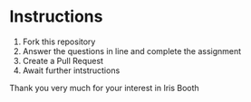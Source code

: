 # Instructions

1. Fork this repository
2. Answer the questions in line and complete the assignment
3. Create a Pull Request
4. Await further intstructions

Thank you very much for your interest in Iris Booth
